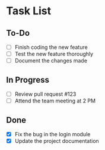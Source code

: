 # Task List

## To-Do

- [ ] Finish coding the new feature
- [ ] Test the new feature thoroughly
- [ ] Document the changes made

## In Progress

- [ ] Review pull request #123
- [ ] Attend the team meeting at 2 PM

## Done

- [x] Fix the bug in the login module
- [x] Update the project documentation
